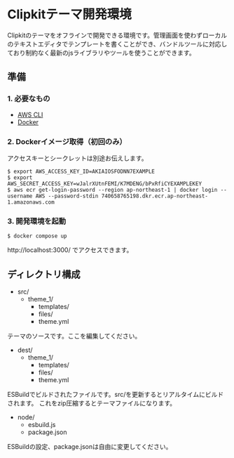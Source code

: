 # Clipkitテーマ開発環境

Clipkitのテーマをオフラインで開発できる環境です。管理画面を使わずローカルのテキストエディタでテンプレートを書くことができ、バンドルツールに対応しており制約なく最新のjsライブラリやツールを使うことができます。

## 準備

### 1. 必要なもの

- [AWS CLI](https://docs.aws.amazon.com/ja_jp/cli/latest/userguide/getting-started-install.html)
- [Docker](https://www.docker.com/ja-jp/products/docker-desktop/)

### 2. Dockerイメージ取得（初回のみ）

アクセスキーとシークレットは別途お伝えします。

```shell
$ export AWS_ACCESS_KEY_ID=AKIAIOSFODNN7EXAMPLE
$ export AWS_SECRET_ACCESS_KEY=wJalrXUtnFEMI/K7MDENG/bPxRfiCYEXAMPLEKEY
$ aws ecr get-login-password --region ap-northeast-1 | docker login --username AWS --password-stdin 740658765198.dkr.ecr.ap-northeast-1.amazonaws.com
```

### 3. 開発環境を起動

```shell
$ docker compose up
```

http://localhost:3000/ でアクセスできます。

## ディレクトリ構成

- src/
  - theme_1/
    - templates/
    - files/
    - theme.yml

テーマのソースです。ここを編集してください。

- dest/
  - theme_1/
    - templates/
    - files/
    - theme.yml

ESBuildでビルドされたファイルです。src/を更新するとリアルタイムにビルドされます。
これをzip圧縮するとテーマファイルになります。

- node/
  - esbuild.js
  - package.json

ESBuildの設定、package.jsonは自由に変更してください。
